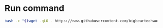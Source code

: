 # Run command

```bash
bash -c "$(wget -qLO - https://raw.githubusercontent.com/bigbeartechworld/big-bear-scripts/master/generate-traccar-config-for-casaos/run.sh)"
```
